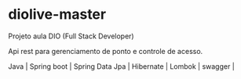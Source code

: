 # diolive-master
Projeto aula DIO (Full Stack Developer) 

Api rest para gerenciamento de ponto e controle de acesso.

Java | Spring boot | Spring Data Jpa | Hibernate | Lombok | swagger |
